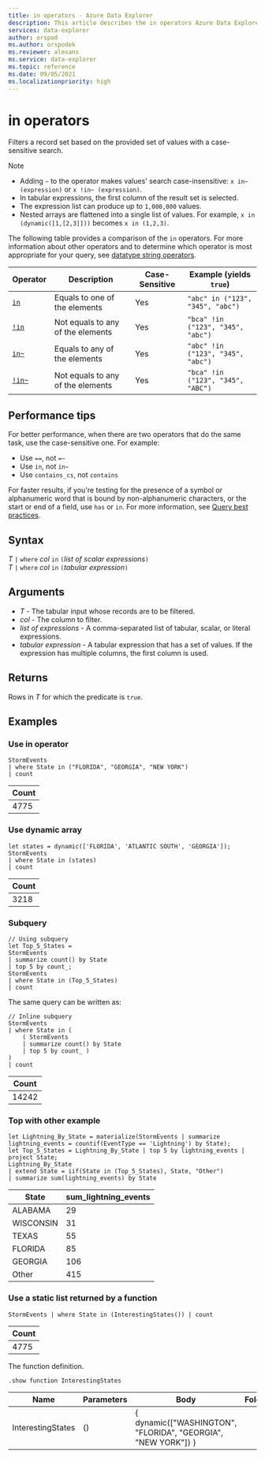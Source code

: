 ```yaml
---
title: in operators - Azure Data Explorer
description: This article describes the in operators Azure Data Explorer.
services: data-explorer
author: orspod
ms.author: orspodek
ms.reviewer: alexans
ms.service: data-explorer
ms.topic: reference
ms.date: 09/05/2021
ms.localizationpriority: high
---
```

# in operators

Filters a record set based on the provided set of values with a case-sensitive search.

> [!NOTE]
>
> * Adding `~` to the operator makes values' search case-insensitive: `x in~ (expression)` or `x !in~ (expression)`.
> * In tabular expressions, the first column of the result set is selected.
> * The expression list can produce up to `1,000,000` values.
> * Nested arrays are flattened into a single list of values. For example, `x in (dynamic([1,[2,3]]))` becomes `x in (1,2,3)`.

The following table provides a comparison of the `in` operators. For more information about other operators and to determine which operator is most appropriate for your query, see [datatype string operators](datatypes-string-operators.md).

|Operator   |Description   |Case-Sensitive  |Example (yields `true`)  |
|-----------|--------------|----------------|-------------------------|
|[`in`](in-cs-operator.md) |Equals to one of the elements |Yes |`"abc" in ("123", "345", "abc")`|
|[`!in`](not-in-cs-operator.md) |Not equals to any of the elements |Yes | `"bca" !in ("123", "345", "abc")` |
|[`in~`](inoperator.md) |Equals to any of the elements |Yes | `"abc" !in ("123", "345", "abc")` |
|[`!in~`](not-in-operator.md) |Not equals to any of the elements |Yes | `"bca" !in ("123", "345", "ABC")` |

## Performance tips

For better performance, when there are two operators that do the same task, use the case-sensitive one.
For example:

* Use `==`, not `=~`
* Use `in`, not `in~`
* Use `contains_cs`, not `contains`

For faster results, if you're testing for the presence of a symbol or alphanumeric word that is bound by non-alphanumeric characters, or the start or end of a field, use `has` or `in`. 
For more information, see [Query best practices](best-practices.md).

## Syntax

*T* `|` `where` *col* `in` `(`*list of scalar expressions*`)`   
*T* `|` `where` *col* `in` `(`*tabular expression*`)`   

## Arguments

* *T* - The tabular input whose records are to be filtered.
* *col* - The column to filter.
* *list of expressions* - A comma-separated list of tabular, scalar, or literal expressions.
* *tabular expression* - A tabular expression that has a set of values. If the expression has multiple columns, the first column is used.

## Returns

Rows in *T* for which the predicate is `true`.

## Examples  

### Use in operator

<!-- csl: https://help.kusto.windows.net/Samples -->
```kusto
StormEvents 
| where State in ("FLORIDA", "GEORGIA", "NEW YORK") 
| count
```

|Count|
|---|
|4775|  

### Use dynamic array

<!-- csl: https://help.kusto.windows.net/Samples -->
```kusto
let states = dynamic(['FLORIDA', 'ATLANTIC SOUTH', 'GEORGIA']);
StormEvents 
| where State in (states)
| count
```

|Count|
|---|
|3218|

### Subquery

<!-- csl: https://help.kusto.windows.net/Samples -->
```kusto
// Using subquery
let Top_5_States = 
StormEvents
| summarize count() by State
| top 5 by count_; 
StormEvents 
| where State in (Top_5_States) 
| count
```

The same query can be written as:

<!-- csl: https://help.kusto.windows.net/Samples -->
```kusto
// Inline subquery 
StormEvents 
| where State in (
    ( StormEvents
    | summarize count() by State
    | top 5 by count_ )
) 
| count
```

|Count|
|---|
|14242|  

### Top with other example

<!-- csl: https://help.kusto.windows.net/Samples -->
```kusto
let Lightning_By_State = materialize(StormEvents | summarize lightning_events = countif(EventType == 'Lightning') by State);
let Top_5_States = Lightning_By_State | top 5 by lightning_events | project State; 
Lightning_By_State
| extend State = iif(State in (Top_5_States), State, "Other")
| summarize sum(lightning_events) by State 
```

| State     | sum_lightning_events |
|-----------|----------------------|
| ALABAMA   | 29                   |
| WISCONSIN | 31                   |
| TEXAS     | 55                   |
| FLORIDA   | 85                   |
| GEORGIA   | 106                  |
| Other     | 415                  |

### Use a static list returned by a function

<!-- csl: https://help.kusto.windows.net/Samples -->
```kusto
StormEvents | where State in (InterestingStates()) | count

```

|Count|
|---|
|4775|  

The function definition.

<!-- csl: https://help.kusto.windows.net/Samples -->
```kusto
.show function InterestingStates
```

|Name|Parameters|Body|Folder|DocString|
|---|---|---|---|---|
|InterestingStates|()|{ dynamic(["WASHINGTON", "FLORIDA", "GEORGIA", "NEW YORK"]) }
